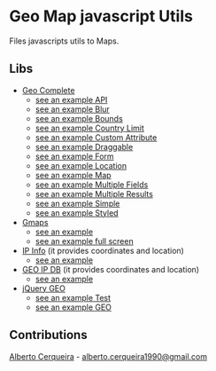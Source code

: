 # Geo Map javascript Utils
Files javascripts utils to Maps.

## Libs
- [Geo Complete](https://github.com/albertocerqueira/geo-map-js-utils/tree/master/plugins/ubilabs-geocomplete "Geo Complete")  
	- [see an example API](http://htmlpreview.github.io/?https://github.com/albertocerqueira/geo-map-js-utils/blob/master/plugins/ubilabs-geocomplete/examples/api.html "see an example API")  
	- [see an example Blur](http://htmlpreview.github.io/?https://github.com/albertocerqueira/geo-map-js-utils/blob/master/plugins/ubilabs-geocomplete/examples/api.html "see an example Blur")  
	- [see an example Bounds](http://htmlpreview.github.io/?https://github.com/albertocerqueira/geo-map-js-utils/blob/master/plugins/ubilabs-geocomplete/examples/api.html "see an example Bounds")  
	- [see an example Country Limit](http://htmlpreview.github.io/?https://github.com/albertocerqueira/geo-map-js-utils/blob/master/plugins/ubilabs-geocomplete/examples/api.html "see an example Country Limit")  
	- [see an example Custom Attribute](http://htmlpreview.github.io/?https://github.com/albertocerqueira/geo-map-js-utils/blob/master/plugins/ubilabs-geocomplete/examples/api.html "see an example Custom Attribute")  
	- [see an example Draggable](http://htmlpreview.github.io/?https://github.com/albertocerqueira/geo-map-js-utils/blob/master/plugins/ubilabs-geocomplete/examples/api.html "see an example Draggable")  
	- [see an example Form](http://htmlpreview.github.io/?https://github.com/albertocerqueira/geo-map-js-utils/blob/master/plugins/ubilabs-geocomplete/examples/api.html "see an example Form")  
	- [see an example Location](http://htmlpreview.github.io/?https://github.com/albertocerqueira/geo-map-js-utils/blob/master/plugins/ubilabs-geocomplete/examples/api.html "see an example Location")  
	- [see an example Map](http://htmlpreview.github.io/?https://github.com/albertocerqueira/geo-map-js-utils/blob/master/plugins/ubilabs-geocomplete/examples/api.html "see an example Map")  
	- [see an example Multiple Fields](http://htmlpreview.github.io/?https://github.com/albertocerqueira/geo-map-js-utils/blob/master/plugins/ubilabs-geocomplete/examples/api.html "see an example Multiple Fields")  
	- [see an example Multiple Results](http://htmlpreview.github.io/?https://github.com/albertocerqueira/geo-map-js-utils/blob/master/plugins/ubilabs-geocomplete/examples/api.html "see an example Multiple Results")  
	- [see an example Simple](http://htmlpreview.github.io/?https://github.com/albertocerqueira/geo-map-js-utils/blob/master/plugins/ubilabs-geocomplete/examples/api.html "see an example Simple")  
	- [see an example Styled](http://htmlpreview.github.io/?https://github.com/albertocerqueira/geo-map-js-utils/blob/master/plugins/ubilabs-geocomplete/examples/api.html "see an example Styled")  
- [Gmaps](https://github.com/albertocerqueira/geo-map-js-utils/tree/master/plugins/gmaps "Gmaps")  
	- [see an example](http://htmlpreview.github.io/?https://github.com/albertocerqueira/geo-map-js-utils/blob/master/plugins/gmaps/examples/test-gmaps-marker-complete.html "see an example")  
	- [see an example full screen](http://htmlpreview.github.io/?https://github.com/albertocerqueira/geo-map-js-utils/blob/master/plugins/gmaps/examples/test-gmaps-marker.html "see an example full screen")  
- [IP Info](https://github.com/albertocerqueira/geo-map-js-utils/tree/master/plugins/ipinfo "IP Info") (it provides coordinates and location)  
	- [see an example](http://htmlpreview.github.io/?https://github.com/albertocerqueira/geo-map-js-utils/blob/master/plugins/ipinfo/examples/index.html "see an example")
- [GEO IP DB](https://github.com/albertocerqueira/geo-map-js-utils/tree/master/plugins/geoip-db "IP Info") (it provides coordinates and location)  
	- [see an example](http://htmlpreview.github.io/?https://github.com/albertocerqueira/geo-map-js-utils/blob/master/plugins/geoip-db/examples/index.html "see an example")  
- [jQuery GEO](https://github.com/jQueryGeo/geo "IP Info")  
	- [see an example Test](http://htmlpreview.github.io/?https://github.com/jQueryGeo/geo/blob/master/test/test.html "see an example Test")  
	- [see an example GEO](http://htmlpreview.github.io/?https://github.com/jQueryGeo/geo/blob/master/test/geo.html "see an example GEO")  

## Contributions
[Alberto Cerqueira](https://github.com/albertocerqueira/ "Alberto Cerqueira") - alberto.cerqueira1990@gmail.com  
